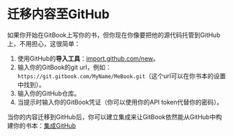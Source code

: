 # 迁移内容至GitHub

如果你开始在GitBook上写你的书，但你现在你像要把他的源代码托管到GitHub上，不用担心，这很简单：

1. 使用GitHub的**导入工具**：[import.github.com/new](https://import.github.com/new)。
2. 输入你的GitBook的git url，例如：`https://git.gitbook.com/MyName/MeBook.git`（这个url可以在你书本的设置中找到）。
3. 输入你的GitHub仓库。
4. 当提示时输入你的GitBook凭证（你可以使用你的API token代替你的密码）。

当你的内容迁移到GitHub后，你可以建立集成来让GitBook依然能从GitHub中构建你的书本：[集成GitHub](./README.md)
